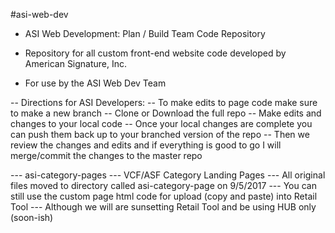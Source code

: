 #asi-web-dev
- ASI Web Development: Plan / Build Team Code Repository

- Repository for all custom front-end website code developed by American Signature, Inc.
- For use by the ASI Web Dev Team

-- Directions for ASI Developers:
-- To make edits to page code make sure to make a new branch 
-- Clone or Download the full repo
-- Make edits and changes to your local code
-- Once your local changes are complete you can push them back up to your branched version of the repo
-- Then we review the changes and edits and if everything is good to go I will merge/commit the changes to the master repo

--- asi-category-pages
--- VCF/ASF Category Landing Pages
--- All original files moved to directory called asi-category-page on 9/5/2017
--- You can still use the custom page html code for upload (copy and paste) into Retail Tool
--- Although we will are sunsetting Retail Tool and be using HUB only (soon-ish)
